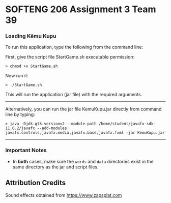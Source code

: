 # SOFTENG 206 Assignment 3 Team 39

### Loading Kēmu Kupu

To run this application, type the following from the command line:

First, give the script file StartGame.sh executable permission:

```
> chmod +x StartGame.sh
```

Now run it:

```
> ./StartGame.sh
```

This will run the application (jar file) with the required arguments.

-------------------------------------------------------------------

Alternatively, you can run the jar file KemuKupu.jar directly from command line by typing:

```
> java -Djdk.gtk.version=2 --module-path /home/student/javafx-sdk-11.0.2/javafx --add-modules javafx.controls,javafx.media,javafx.base,javafx.fxml -jar KemuKupu.jar
```
-------------------------------------------------------------------

### Important Notes

- In **both** cases, make sure the ``words`` and ``data`` directories exist in the same directory as the jar and script files.


## Attribution Credits

Sound effects obtained from https://www.zapsplat.com
